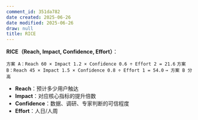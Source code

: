 ```yaml
---
comment_id: 351da782
date created: 2025-06-26
date modified: 2025-06-26
draw: null
title: RICE
---
```

**RICE（Reach, Impact, Confidence, Effort）**：

`方案 A：Reach 60 × Impact 1.2 × Confidence 0.6 ÷ Effort 2 = 21.6` `方案 B：Reach 45 × Impact 1.5 × Confidence 0.8 ÷ Effort 1 = 54.0` `→ 方案 B 分高`

- **Reach**：预计多少用户触达
- **Impact**：对应核心指标的提升倍数
- **Confidence**：数据、调研、专家判断的可信程度
- **Effort**：人日/人周
